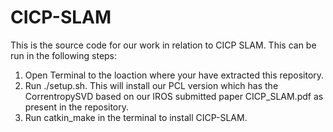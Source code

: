 # CICP-SLAM
This is the source code for our work in relation to CICP SLAM. This can be run in the following steps:
1) Open Terminal to the loaction where your have extracted this repository.
2) Run ./setup.sh. This will install our PCL version which has the CorrentropySVD based on our IROS submitted paper CICP_SLAM.pdf as present in the repository.
3) Run catkin_make in the terminal to install CICP-SLAM.
